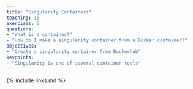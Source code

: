 ```yaml
---
title: "Singularity Containers"
teaching: 15
exercises: 5
questions:
- "What is a container?"
- "How do I make a singularity container from a Docker container?"
objectives:
- "Create a singularity container from Dockerhub"
keypoints:
- "Singularity is one of several container tools" 
---
```


{% include links.md %}
